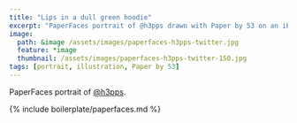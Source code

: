 ```yaml
---
title: "Lips in a dull green hoodie"
excerpt: "PaperFaces portrait of @h3pps drawn with Paper by 53 on an iPad."
image: 
  path: &image /assets/images/paperfaces-h3pps-twitter.jpg 
  feature: *image
  thumbnail: /assets/images/paperfaces-h3pps-twitter-150.jpg
tags: [portrait, illustration, Paper by 53]
---
```


PaperFaces portrait of [@h3pps](http://twitter.com/h3pps).

{% include boilerplate/paperfaces.md %}
